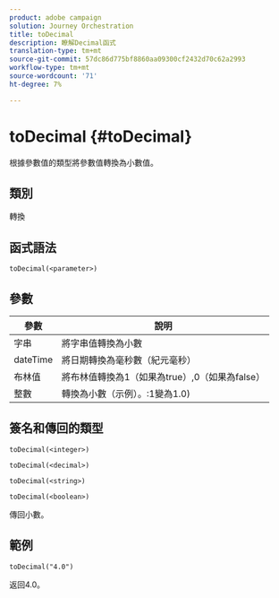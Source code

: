 ```yaml
---
product: adobe campaign
solution: Journey Orchestration
title: toDecimal
description: 瞭解Decimal函式
translation-type: tm+mt
source-git-commit: 57dc86d775bf8860aa09300cf2432d70c62a2993
workflow-type: tm+mt
source-wordcount: '71'
ht-degree: 7%

---
```



# toDecimal {#toDecimal}

根據參數值的類型將參數值轉換為小數值。

## 類別

轉換

## 函式語法

`toDecimal(<parameter>)`

## 參數

| 參數 | 說明 |
|--- |--- |
| 字串 | 將字串值轉換為小數 |
| dateTime | 將日期轉換為毫秒數（紀元毫秒） |
| 布林值 | 將布林值轉換為1（如果為true）,0（如果為false） |
| 整數 | 轉換為小數（示例）。:1變為1.0) |

## 簽名和傳回的類型

`toDecimal(<integer>)`

`toDecimal(<decimal>)`

`toDecimal(<string>)`

`toDecimal(<boolean>)`

傳回小數。

## 範例

`toDecimal("4.0")`

返回4.0。
